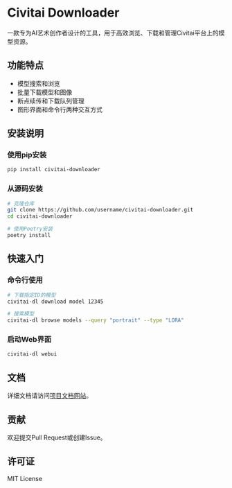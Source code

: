 # Civitai Downloader

一款专为AI艺术创作者设计的工具，用于高效浏览、下载和管理Civitai平台上的模型资源。

## 功能特点

- 模型搜索和浏览
- 批量下载模型和图像
- 断点续传和下载队列管理
- 图形界面和命令行两种交互方式

## 安装说明

### 使用pip安装

```bash
pip install civitai-downloader
```

### 从源码安装

```bash
# 克隆仓库
git clone https://github.com/username/civitai-downloader.git
cd civitai-downloader

# 使用Poetry安装
poetry install
```

## 快速入门

### 命令行使用

```bash
# 下载指定ID的模型
civitai-dl download model 12345

# 搜索模型
civitai-dl browse models --query "portrait" --type "LORA"
```

### 启动Web界面

```bash
civitai-dl webui
```

## 文档

详细文档请访问[项目文档网站](https://github.com/username/civitai-downloader)。

## 贡献

欢迎提交Pull Request或创建Issue。

## 许可证

MIT License
